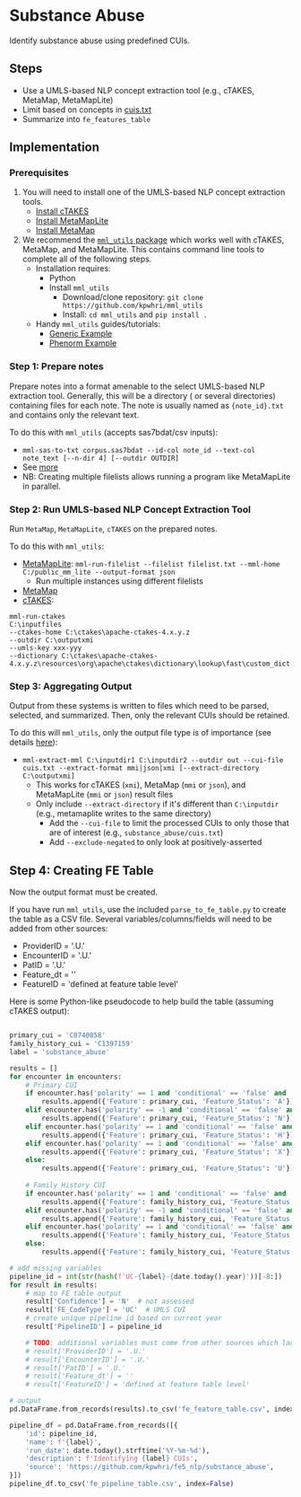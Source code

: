 # Substance Abuse

Identify substance abuse using predefined CUIs.



## Steps

* Use a UMLS-based NLP concept extraction tool (e.g., cTAKES, MetaMap, MetaMapLite)
* Limit based on concepts in [cuis.txt](cuis.txt)
* Summarize into `fe_features_table`

## Implementation

### Prerequisites

1. You will need to install one of the UMLS-based NLP concept extraction tools.
    * [Install cTAKES](https://kpwhri.github.io/mml_utils/install_ctakes.html)
    * [Install MetaMapLite](https://kpwhri.github.io/mml_utils/install_metamaplite.html)
    * [Install MetaMap](https://kpwhri.github.io/mml_utils/install_mm.html)
2. We recommend the [`mml_utils` package](https://github.com/kpwhri/mml_utils/) which works well with cTAKES, MetaMap,
   and MetaMapLite. This contains command line tools to complete all of the following steps.
    * Installation requires:
        * Python
        * Install `mml_utils`
            * Download/clone repository: `git clone https://github.com/kpwhri/mml_utils`
            * Install: `cd mml_utils` and `pip install .`
    * Handy `mml_utils` guides/tutorials:
        * [Generic Example](https://github.com/kpwhri/mml_utils/blob/master/examples/complete)
        * [Phenorm Example](https://github.com/kpwhri/mml_utils/tree/master/examples/phenorm)

### Step 1: Prepare notes

Prepare notes into a format amenable to the select UMLS-based NLP extraction tool. Generally, this will be a directory (
or several directories) containing files for each note. The note is usually named as `{note_id}.txt` and contains only
the relevant text.

To do this with `mml_utils` (accepts sas7bdat/csv inputs):

* `mml-sas-to-txt corpus.sas7bdat --id-col note_id --text-col note_text [--n-dir 4] [--outdir OUTDIR]`
* See [more](https://github.com/kpwhri/mml_utils/tree/master/examples/phenorm#dataset-to-text)
* NB: Creating multiple filelists allows running a program like MetaMapLite in parallel.

### Step 2: Run UMLS-based NLP Concept Extraction Tool

Run `MetaMap`, `MetaMapLite`, `cTAKES` on the prepared notes.

To do this with `mml_utils`:

* [MetaMapLite](https://github.com/kpwhri/mml_utils/tree/master/examples/phenorm#metamaplite):
  `mml-run-filelist --filelist filelist.txt --mml-home C:/public_mm_lite --output-format json`
    * Run multiple instances using different filelists
* [MetaMap](https://github.com/kpwhri/mml_utils/tree/master/examples/phenorm#running-metamap)
* [cTAKES](https://kpwhri.github.io/mml_utils/build_umls_for_ctakes.html#run-ctakes-with-new-dictionary):

```commandline
mml-run-ctakes 
C:\inputfiles 
--ctakes-home C:\ctakes\apache-ctakes-4.x.y.z 
--outdir C:\outputxmi 
--umls-key xxx-yyy 
--dictionary C:\ctakes\apache-ctakes-4.x.y.z\resources\org\apache\ctakes\dictionary\lookup\fast\custom_dict.xml
```

### Step 3: Aggregating Output

Output from these systems is written to files which need to be parsed, selected, and summarized. Then, only the relevant
CUIs should be retained.

To do this will `mml_utils`, only the output file type is of importance (see
details [here](https://github.com/kpwhri/mml_utils/tree/master/examples/phenorm#extracting-cuis)):

* `mml-extract-mml C:\inputdir1 C:\inputdir2 --outdir out --cui-file cuis.txt --extract-format mmi|json|xmi [--extract-directory C:\outputxmi]`
  * This works for cTAKES (`xmi`), MetaMap (`mmi` or `json`), and MetaMapLite (`mmi` or `json`) result files
  * Only include `--extract-directory` if it's different than `C:\inputdir` (e.g., metamaplite writes to the same directory)
    * Add the `--cui-file` to limit the processed CUIs to only those that are of interest (e.g., `substance_abuse/cuis.txt`)
    * Add `--exclude-negated` to only look at positively-asserted 

## Step 4: Creating FE Table
Now the output format must be created.

If you have run `mml_utils`, use the included `parse_to_fe_table.py` to create the table as a CSV file. Several variables/columns/fields will need to be added from other sources:

* ProviderID = '.U.'
* EncounterID = '.U.'
* PatID = '.U.'
* Feature_dt = ''
* FeatureID = 'defined at feature table level'
          
Here is some Python-like pseudocode to help build the table (assuming cTAKES output):

```python

primary_cui = 'C0740858'
family_history_cui = 'C1397159'
label = 'substance_abuse'

results = []
for encounter in encounters:
    # Primary CUI
    if encounter.has('polarity' == 1 and 'conditional' == 'false' and 'subject' == 'patient' and 'historyOf' == 0):
        results.append({'Feature': primary_cui, 'Feature_Status': 'A'})  # Active 
    elif encounter.has('polarity' == -1 and 'conditional' == 'false' and 'subject' == 'patient' and 'historyOf' == 0):
        results.append({'Feature': primary_cui, 'Feature_Status': 'N'})  # Negated
    elif encounter.has('polarity' == 1 and 'conditional' == 'false' and 'subject' == 'patient' and 'historyOf' == 1):
        results.append({'Feature': primary_cui, 'Feature_Status': 'H'})  # Historical 
    elif encounter.has('polarity' == 1 and 'conditional' == 'false' and 'subject' != 'patient' and 'historyOf' == 0):
        results.append({'Feature': primary_cui, 'Feature_Status': 'X'})  # Other Subject
    else:
        results.append({'Feature': primary_cui, 'Feature_Status': 'U'})  # Else: unknown
        
    # Family History CUI
    if encounter.has('polarity' == 1 and 'conditional' == 'false' and 'subject' == 'family_member' and 'historyOf' == 0):
        results.append({'Feature': family_history_cui, 'Feature_Status': 'A'})  # Active 
    elif encounter.has('polarity' == -1 and 'conditional' == 'false' and 'subject' == 'family_member' and 'historyOf' == 0):
        results.append({'Feature': family_history_cui, 'Feature_Status': 'N'})  # Negated
    elif encounter.has('polarity' == 1 and 'conditional' == 'false' and 'subject' == 'family_member' and 'historyOf' == 1):
        results.append({'Feature': family_history_cui, 'Feature_Status': 'H'})  # Historical 
    else:
        results.append({'Feature': family_history_cui, 'Feature_Status': 'U'})  # Else: unknown

# add missing variables
pipeline_id = int(str(hash(f'UC-{label}-{date.today().year}'))[-8:])
for result in results:
    # map to FE table output
    result['Confidence'] = 'N'  # not assessed
    result['FE_CodeType'] = 'UC'  # UMLS CUI
    # create unique pipeline id based on current year
    result['PipelineID'] = pipeline_id

    # TODO: additional variables must come from other sources which lack a pre-defined shape
    # result['ProviderID'] = '.U.'
    # result['EncounterID'] = '.U.'
    # result['PatID'] = '.U.'
    # result['Feature_dt'] = ''
    # result['FeatureID'] = 'defined at feature table level'

# output
pd.DataFrame.from_records(results).to_csv('fe_feature_table.csv', index=False)

pipeline_df = pd.DataFrame.from_records([{
    'id': pipeline_id,
    'name': f'{label}',
    'run_date': date.today().strftime('%Y-%m-%d'),
    'description': f'Identifying {label} CUIs',
    'source': 'https://github.com/kpwhri/fe5_nlp/substance_abuse',
}])
pipeline_df.to_csv('fe_pipeline_table.csv', index=False)
```
